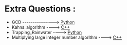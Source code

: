 # Extra Questions :

* GCD ----------------> [Python](/Code/Python/GCD.py)
* Kahns_algorithm ----> [C++](/Code/C++/Kahns_algorithm.cpp)
* Trapping_Rainwater ----> [Python](/Code/Python/trapping_rainwater.py)
* Multiplying large integer number algorithm ----> [C++](/Code/C++/Multiplying_large_integer_number.cpp)
